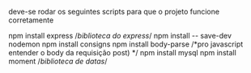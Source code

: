 

deve-se rodar os seguintes scripts para que o projeto funcione corretamente

npm install express /*biblioteca do express*/
npm install -- save-dev nodemon 
npm install consigns
npm install body-parse /*pro javascript entender o body da requisição post) */
npm install mysql
npm install moment /*biblioteca de datas*/
